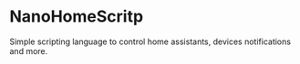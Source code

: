 # NanoHomeScritp
Simple scripting language to control home assistants, devices notifications and more.
